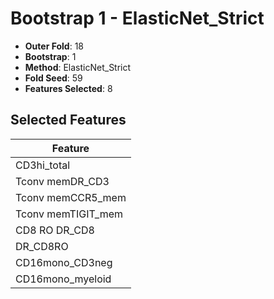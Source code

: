 # Bootstrap 1 - ElasticNet_Strict

- **Outer Fold**: 18
- **Bootstrap**: 1
- **Method**: ElasticNet_Strict
- **Fold Seed**: 59
- **Features Selected**: 8

## Selected Features

| Feature |
|---------|
| CD3hi_total |
| Tconv memDR_CD3 |
| Tconv memCCR5_mem |
| Tconv memTIGIT_mem |
| CD8 RO DR_CD8 |
| DR_CD8RO |
| CD16mono_CD3neg |
| CD16mono_myeloid |
